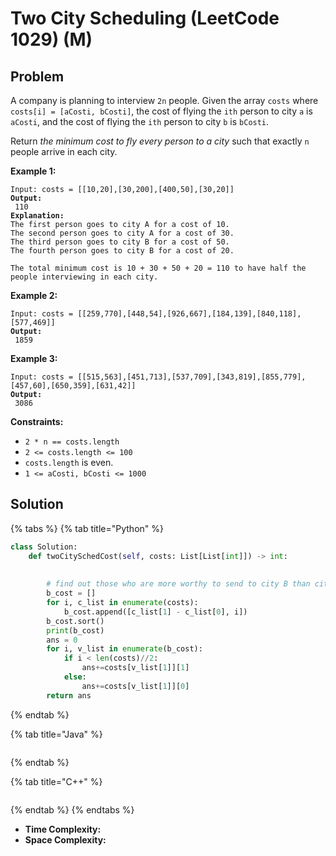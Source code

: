 # Two City Scheduling (LeetCode 1029) (M)

## Problem



A company is planning to interview `2n` people. Given the array `costs` where `costs[i] = [aCosti, bCosti]`, the cost of flying the `ith` person to city `a` is `aCosti`, and the cost of flying the `ith` person to city `b` is `bCosti`.

Return _the minimum cost to fly every person to a city_ such that exactly `n` people arrive in each city.

&#x20;

**Example 1:**

<pre><code>Input: costs = [[10,20],[30,200],[400,50],[30,20]]
<strong>Output:
</strong> 110
<strong>Explanation: 
</strong>The first person goes to city A for a cost of 10.
The second person goes to city A for a cost of 30.
The third person goes to city B for a cost of 50.
The fourth person goes to city B for a cost of 20.

The total minimum cost is 10 + 30 + 50 + 20 = 110 to have half the people interviewing in each city.
</code></pre>

**Example 2:**

<pre><code>Input: costs = [[259,770],[448,54],[926,667],[184,139],[840,118],[577,469]]
<strong>Output:
</strong> 1859
</code></pre>

**Example 3:**

<pre><code>Input: costs = [[515,563],[451,713],[537,709],[343,819],[855,779],[457,60],[650,359],[631,42]]
<strong>Output:
</strong> 3086
</code></pre>

&#x20;

**Constraints:**

* `2 * n == costs.length`
* `2 <= costs.length <= 100`
* `costs.length` is even.
* `1 <= aCosti, bCosti <= 1000`



## Solution&#x20;

{% tabs %}
{% tab title="Python" %}
```python
class Solution:
    def twoCitySchedCost(self, costs: List[List[int]]) -> int:
        
        
        # find out those who are more worthy to send to city B than city A
        b_cost = []
        for i, c_list in enumerate(costs):
            b_cost.append([c_list[1] - c_list[0], i])
        b_cost.sort()
        print(b_cost)
        ans = 0
        for i, v_list in enumerate(b_cost):
            if i < len(costs)//2:
                ans+=costs[v_list[1]][1]
            else:
                ans+=costs[v_list[1]][0]
        return ans
```
{% endtab %}

{% tab title="Java" %}
```java
```
{% endtab %}

{% tab title="C++" %}
```cpp
```
{% endtab %}
{% endtabs %}

* **Time Complexity:**
* **Space Complexity:**
